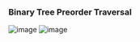 <h3> Binary Tree Preorder Traversal </h3>

![image](https://github.com/h4ckyou/h4ckyou.github.io/assets/127159644/a3404fd4-58d7-459a-a816-ec9767545ded)
![image](https://github.com/h4ckyou/h4ckyou.github.io/assets/127159644/5c9266aa-a5bd-4c5a-9d29-0e524bb38529)


